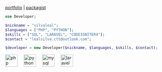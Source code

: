 [portfolio](https://silvaleal.eu/) | [packagist](https://packagist.org/packages/silvaleal/)

```php
use Developer;

$nickname = "silvaleal";
$languages = ["PHP", "PYTHON"];
$skills = ["SQL", "LARAVEL", "CODEIGNITER4"];
$contact = "lealsilva.ctt@outlook.com";

$developer = new Developer($nickname, $languages, $skills, $contact);

```
<div align="left">
  <img src="https://img.shields.io/badge/PHP-777BB4?logo=php&logoColor=black&style=for-the-badge" height="40" alt="php logo"  />
  <img width="12" />
  <img src="https://img.shields.io/badge/Python-3776AB?logo=python&logoColor=white&style=for-the-badge" height="40" alt="python logo"  />
  <img width="12" />
  <img src="https://img.shields.io/badge/MySQL-4479A1?logo=mysql&logoColor=white&style=for-the-badge" height="40" alt="mysql logo"  />
  <img width="12" />
  <img src="https://img.shields.io/badge/Laravel-FF2D20?logo=laravel&logoColor=white&style=for-the-badge" height="40" alt="laravel logo"  />
</div>

###

